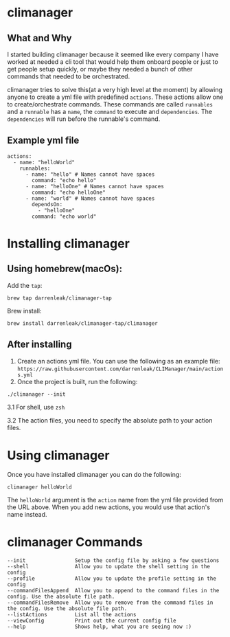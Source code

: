 # climanager

## What and Why
I started building climanager because it seemed like every company I have worked at needed a cli tool that would help them onboard people or just to get people setup quickly, or maybe they needed a bunch of other commands that needed to be orchestrated.

climanager tries to solve this(at a very high level at the moment) by allowing anyone to create a yml file with predefined `actions`. These actions allow one to create/orchestrate commands. These commands are called `runnables` and a `runnable` has a `name`, the `command` to execute and `dependencies`. The `dependencies` will run before the runnable's command. 

## Example yml file

```
actions:
  - name: "helloWorld"
    runnables:
      - name: "hello" # Names cannot have spaces
        command: "echo hello"
      - name: "helloOne" # Names cannot have spaces
        command: "echo helloOne"
      - name: "world" # Names cannot have spaces
        dependsOn:
          - "helloOne"
        command: "echo world"
```

# Installing climanager
## Using homebrew(macOs):
Add the `tap`:
```
brew tap darrenleak/climanager-tap
```

Brew install:
```
brew install darrenleak/climanager-tap/climanager
```

## After installing
1. Create an actions yml file. You can use the following as an example file: `https://raw.githubusercontent.com/darrenleak/CLIManager/main/actions.yml`
2. Once the project is built, run the following:
```
./climanager --init
```
3.1 For shell, use `zsh`

3.2 The action files, you need to specify the absolute path to your action files.

# Using climanager
Once you have installed climanager you can do the following:
```
climanager helloWorld
```

The `helloWorld` argument is the `action` name from the yml file provided from the URL above. When you add new actions, you would use that action's name instead.

# climanager Commands
```
--init                Setup the config file by asking a few questions
--shell               Allow you to update the shell setting in the config
--profile             Allow you to update the profile setting in the config
--commandFilesAppend  Allow you to append to the command files in the config. Use the absolute file path.
--commandFilesRemove  Allow you to remove from the command files in the config. Use the absolute file path.
--listActions         List all the actions
--viewConfig          Print out the current config file
--help                Shows help, what you are seeing now :)
```